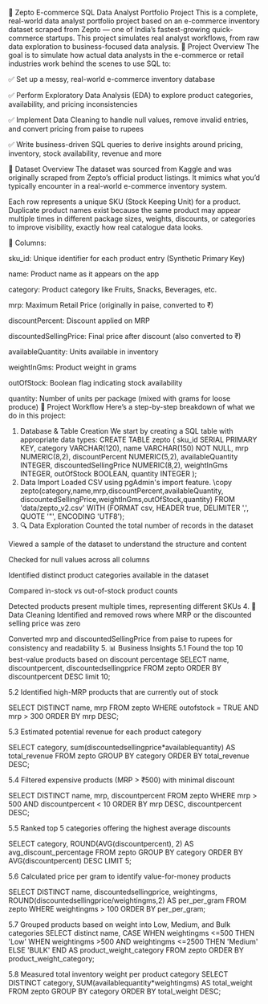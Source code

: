 🛒 Zepto E-commerce SQL Data Analyst Portfolio Project
This is a complete, real-world data analyst portfolio project based on an e-commerce inventory dataset scraped from Zepto — one of India’s fastest-growing quick-commerce startups. This project simulates real analyst workflows, from raw data exploration to business-focused data analysis.
📌 Project Overview
The goal is to simulate how actual data analysts in the e-commerce or retail industries work behind the scenes to use SQL to:

✅ Set up a messy, real-world e-commerce inventory database

✅ Perform Exploratory Data Analysis (EDA) to explore product categories, availability, and pricing inconsistencies

✅ Implement Data Cleaning to handle null values, remove invalid entries, and convert pricing from paise to rupees

✅ Write business-driven SQL queries to derive insights around pricing, inventory, stock availability, revenue and more

📁 Dataset Overview
The dataset was sourced from Kaggle and was originally scraped from Zepto’s official product listings. It mimics what you’d typically encounter in a real-world e-commerce inventory system.

Each row represents a unique SKU (Stock Keeping Unit) for a product. Duplicate product names exist because the same product may appear multiple times in different package sizes, weights, discounts, or categories to improve visibility, exactly how real catalogue data looks. 

🧾 Columns:

sku_id: Unique identifier for each product entry (Synthetic Primary Key)

name: Product name as it appears on the app

category: Product category like Fruits, Snacks, Beverages, etc.

mrp: Maximum Retail Price (originally in paise, converted to ₹)

discountPercent: Discount applied on MRP

discountedSellingPrice: Final price after discount (also converted to ₹)

availableQuantity: Units available in inventory

weightInGms: Product weight in grams

outOfStock: Boolean flag indicating stock availability

quantity: Number of units per package (mixed with grams for loose produce)
🔧 Project Workflow
Here’s a step-by-step breakdown of what we do in this project:

1. Database & Table Creation
We start by creating a SQL table with appropriate data types:
CREATE TABLE zepto (
  sku_id SERIAL PRIMARY KEY,
  category VARCHAR(120),
  name VARCHAR(150) NOT NULL,
  mrp NUMERIC(8,2),
  discountPercent NUMERIC(5,2),
  availableQuantity INTEGER,
  discountedSellingPrice NUMERIC(8,2),
  weightInGms INTEGER,
  outOfStock BOOLEAN,
  quantity INTEGER
);
2. Data Import
Loaded CSV using pgAdmin's import feature.
   \copy zepto(category,name,mrp,discountPercent,availableQuantity,
            discountedSellingPrice,weightInGms,outOfStock,quantity)
  FROM 'data/zepto_v2.csv' WITH (FORMAT csv, HEADER true, DELIMITER ',', QUOTE '"', ENCODING 'UTF8');
3. 🔍 Data Exploration
Counted the total number of records in the dataset

Viewed a sample of the dataset to understand the structure and content 

Checked for null values across all columns

Identified distinct product categories available in the dataset

Compared in-stock vs out-of-stock product counts

Detected products present multiple times, representing different SKUs
4. 🧹 Data Cleaning
Identified and removed rows where MRP or the discounted selling price was zero 

Converted mrp and discountedSellingPrice from paise to rupees for consistency and readability
5. 📊 Business Insights
5.1 Found the top 10 best-value products based on discount percentage
SELECT name, discountpercent, discountedsellingprice 
FROM zepto
ORDER BY discountpercent DESC
limit 10; 

5.2 Identified high-MRP products that are currently out of stock 

SELECT DISTINCT name, mrp
FROM zepto
WHERE outofstock = TRUE AND mrp > 300
ORDER BY mrp DESC;

5.3 Estimated potential revenue for each product category 

SELECT category, sum(discountedsellingprice*availablequantity) AS total_revenue
FROM zepto
GROUP BY category
ORDER BY total_revenue DESC;

5.4 Filtered expensive products (MRP > ₹500) with minimal discount 

SELECT DISTINCT name, mrp, discountpercent
FROM zepto
WHERE mrp > 500 AND discountpercent < 10
ORDER BY mrp DESC, discountpercent DESC;

5.5 Ranked top 5 categories offering the highest average discounts 

SELECT category, ROUND(AVG(discountpercent), 2) AS avg_discount_percentage
FROM zepto
GROUP BY category
ORDER BY AVG(discountpercent) DESC
LIMIT 5;

5.6 Calculated price per gram to identify value-for-money products 

SELECT DISTINCT name, discountedsellingprice, weightingms, ROUND(discountedsellingprice/weightingms,2) AS per_per_gram
FROM zepto
WHERE weightingms > 100
ORDER BY per_per_gram;

5.7 Grouped products based on weight into Low, Medium, and Bulk categories 
SELECT distinct name, 
		CASE
			WHEN weightingms <=500 THEN 'Low'
			WHEN weightingms >500 AND weightingms <=2500 THEN 'Medium'
			ELSE 'BULK'
		END AS product_weight_category
FROM zepto
ORDER BY product_weight_category;


5.8 Measured total inventory weight per product category
SELECT DISTINCT category, SUM(availablequantity*weightingms) AS total_weight
FROM zepto
GROUP BY category
ORDER BY total_weight DESC;
